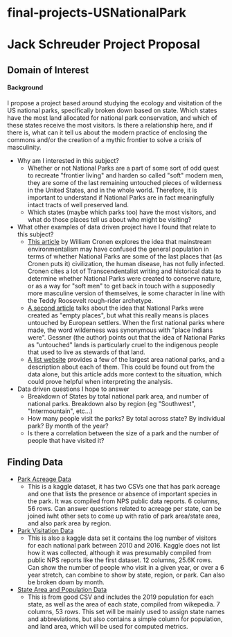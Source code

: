 # final-projects-USNationalPark

# Jack Schreuder Project Proposal

## Domain of Interest

#### Background

I propose a project based around studying the ecology and visitation of the US national parks, specifically broken down based on state. Which states have the most land allocated for national park conservation, and which of these states receive the most visitors. Is there a relationship here, and if there is, what can it tell us about the modern practice of enclosing the commons and/or the creation of a mythic frontier to solve a crisis of masculinity.
- Why am I interested in this subject?
  - Whether or not National Parks are a part of some sort of odd quest to recreate "frontier living" and harden so called "soft" modern men, they are some of the last remaining untouched pieces of wilderness in the United States, and in the whole world. Therefore, it is important to understand if National Parks are in fact meaningfully intact tracts of well preserved land.
  - Which states (maybe which parks too) have the most visitors, and what do those places tell us about who might be visiting?
- What other examples of data driven project have I found that relate to this subject?
  - [This article](https://www.williamcronon.net/writing/Trouble_with_Wilderness_Main.html) by William Cronen explores the idea that mainstream environmentalism may have confused the general population in terms of whether National Parks are some of the last places that (as Cronen puts it) civilization, the human disease, has not fully infected. Cronen cites a lot of Transcendentalist writing and historical data to determine whether National Parks were created to conserve nature, or as a way for "soft men" to get back in touch with a supposedly more masculine version of themselves, ie some character in line with the Teddy Roosevelt rough-rider archetype.
  - [A second article](https://www.outsideonline.com/culture/books-media/leave-it-as-it-is-david-gessner-book-excerpt/) talks about the idea that National Parks were created as "empty places", but what this really means is places untouched by European settlers. When the first national parks where made, the word wilderness was synonymous with "place Indians were". Gessner (the author) points out that the idea of National Parks as "untouched" lands is particularly cruel to the indigenous people that used to live as stewards of that land.
  - [A list website](https://www.nationalparks.org/connect/blog/size-largest-national-parks-will-blow-your-mind) provides a few of the largest area national parks, and a description about each of them. This could be found out from the data alone, but this article adds more context to the situation, which could prove helpful when interpreting the analysis.
- Data driven questions I hope to answer
  - Breakdown of States by total national park area, and number of national parks. Breakdown also by region (eg "Southwest", "Intermountain", etc...)
  - How many people visit the parks? By total across state? By individual park? By month of the year?
  - Is there a correlation between the size of a park and the number of people that have visited it?

## Finding Data

- [Park Acreage Data](https://www.kaggle.com/datasets/nationalparkservice/park-biodiversity)
  - This is a kaggle dataset, it has two CSVs one that has park acreage and one that lists the presence or absence of important species in the park. It was compiled from NPS public data reports. 6 columns, 56 rows. Can answer questions related to acreage per state, can be joined iwht other sets to come up with ratio of park area/state area, and also park area by region.
- [Park Visitation Data](https://www.kaggle.com/datasets/karthickveerakumar/national-park)
  - This is also a kaggle data set it contains the log number of visitors for each national park between 2010 and 2016. Kaggle does not list how it was collected, although it was presumably compiled from public NPS reports like the first dataset. 12 columns, 25.6K rows. Can show the number of people who visit in a given year, or over a 6 year stretch, can combine to show by state, region, or park. Can also be broken down by month.
- [State Area and Population Data](http://goodcsv.com/geography/us-states-territories/)
  - This is from good CSV and includes the 2019 population for each state, as well as the area of each state, compiled from wikepedia. 7 columns, 53 rows. This set will be mainly used to assign state names and abbreviations, but also contains a simple column for population, and land area, which will be used for computed metrics.